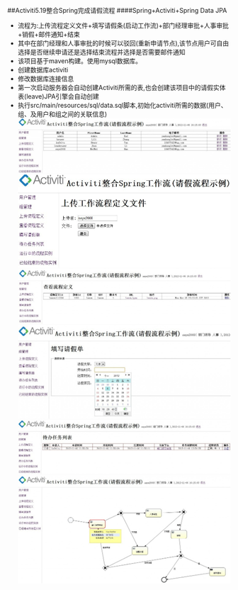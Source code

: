 ##Activiti5.19整合Spring完成请假流程
####Spring+Activiti+Spring Data JPA
* 流程为:上传流程定义文件+填写请假条(启动工作流)+部门经理审批+人事审批+销假+邮件通知+结束
* 其中在部门经理和人事审批的时候可以驳回(重新申请节点),该节点用户可自由选择是否继续申请还是选择结束流程并选择是否需要邮件通知
* 该项目基于maven构建。使用mysql数据库。
* 创建数据库activiti
* 修改数据库连接信息
* 第一次启动服务器会自动创建Activiti所需的表,也会创建该项目中的请假实体表(leave)JPA引擎会自动创建
* 执行src/main/resources/sql/data.sql脚本,初始化activiti所需的数据(用户、组、及用户和组之间的关联信息)
![src/main/resources/01.jpg](src/main/resources/01.jpg)
![src/main/resources/02.jpg](src/main/resources/02.jpg)
![src/main/resources/03.jpg](src/main/resources/03.jpg)
![src/main/resources/04.jpg](src/main/resources/04.jpg)
![src/main/resources/05.jpg](src/main/resources/05.jpg)
![src/main/resources/06.jpg](src/main/resources/06.jpg)